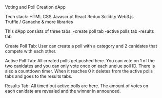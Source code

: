 Voting and Poll Creation dApp 

Tech stack:
HTML 
CSS 
Javascript 
React 
Redux
Solidity 
Web3.js  
Truffle / Ganache 
& more libraries

This dApp consists of three tabs. 
-create poll tab
-active polls tab
-results tab

Create Poll Tab:
User can create a poll with a category and 2 canidates that compete with each other.

Active Poll Tab:
All created polls get pushed here. You can vote on 1 of the two canidates and you can only vote once on each unqiue poll ID.
There is also a countdown timer. When it reaches 0 it deletes from the active polls tabs and goes to the results tabs.

Results Tab: 
All timed out active polls are here. The amount of votes on each canidate are revealed and the winner in announced.


